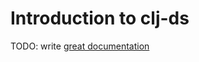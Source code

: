 # Introduction to clj-ds

TODO: write [great documentation](http://jacobian.org/writing/what-to-write/)
